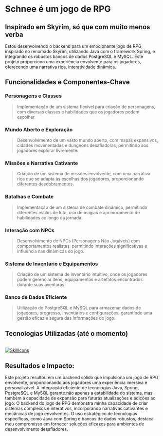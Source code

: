 # Schnee é um jogo de RPG
## Inspirado em Skyrim, só que com muito menos verba
Estou desenvolvendo o backend para um emocionante jogo de RPG, inspirado no renomado Skyrim, utilizando Java com o framework Spring, 
e integrando os robustos bancos de dados PostgreSQL e MySQL. Este projeto proporciona uma experiência envolvente para os jogadores, 
oferecendo uma narrativa rica, interatividade dinâmica.

## Funcionalidades e Componentes-Chave
### Personagens e Classes 
> Implementação de um sistema flexível para criação de personagens, com diversas classes e habilidades que os jogadores podem escolher.
### Mundo Aberto e Exploração
> Desenvolvimento de um vasto mundo aberto, com mapas expansivos, cidades movimentadas e dungeons desafiadoras, permitindo aos jogadores explorar livremente.
### Missões e Narrativa Cativante
> Criação de um sistema de missões envolvente, com uma narrativa rica que se adapta às escolhas dos jogadores, proporcionando diferentes desdobramentos.
### Batalhas e Combate
> Implementação de um sistema de combate dinâmico, permitindo diferentes estilos de luta, uso de magias e aprimoramento de habilidades ao longo da jornada.
### Interação com NPCs
> Desenvolvimento de NPCs (Personagens Não Jogáveis) com comportamentos realistas, permitindo interações significativas e influência nas dinâmicas do jogo.
### Sistema de Inventário e Equipamentos
> Criação de um sistema de inventário intuitivo, onde os jogadores podem gerenciar itens, equipamentos e artefatos encontrados durante suas aventuras.
### Banco de Dados Eficiente
> Utilização do PostgreSQL e MySQL para armazenar dados de jogadores, progresso, inventários e configurações, garantindo uma gestão eficaz e segura das informações do jogo.
## Tecnologias Utilizadas (até o momento)

<br>[![SkillIcons](https://skillicons.dev/icons?i=java,scala,postgresql,mysql,spring,docker,linux)](https://skillicons.dev)<br/>

## Resultados e Impacto:
Este projeto resultou em um backend sólido que impulsiona um jogo de RPG envolvente, proporcionando aos jogadores uma experiência 
imersiva e personalizável. A integração eficiente de tecnologias Java, Spring, PostgreSQL e MySQL garante não apenas a estabilidade do 
sistema, mas também a capacidade de expansão para futuras atualizações e adições ao jogo.
O backend do jogo de RPG demonstra minha capacidade de criar sistemas complexos e interativos, incorporando narrativas cativantes e 
mecânicas de jogo envolventes. O uso estratégico de tecnologias específicas, como Java com Spring e bancos de dados robustos, destaca 
meu compromisso em fornecer soluções eficazes para ambientes de desenvolvimento desafiadores.
